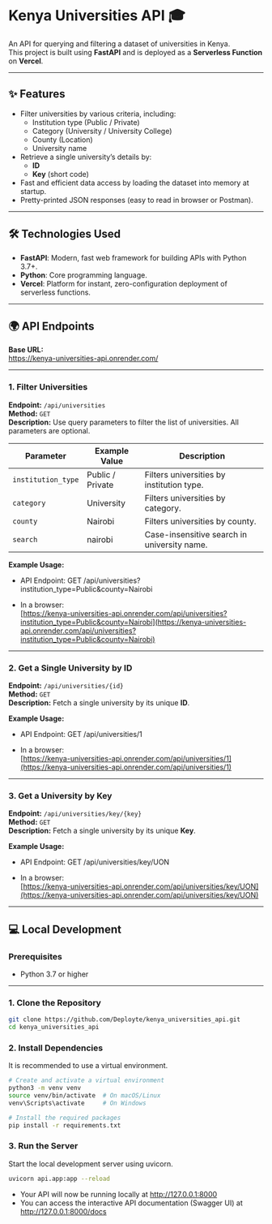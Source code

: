 # Kenya Universities API 🎓

An API for querying and filtering a dataset of universities in Kenya.  
This project is built using **FastAPI** and is deployed as a **Serverless Function** on **Vercel**.

---

## ✨ Features
- Filter universities by various criteria, including:
  - Institution type (Public / Private)
  - Category (University / University College)
  - County (Location)
  - University name
- Retrieve a single university’s details by:
  - **ID**
  - **Key** (short code)
- Fast and efficient data access by loading the dataset into memory at startup.
- Pretty-printed JSON responses (easy to read in browser or Postman).

---

## 🛠️ Technologies Used
- **FastAPI**: Modern, fast web framework for building APIs with Python 3.7+.
- **Python**: Core programming language.
- **Vercel**: Platform for instant, zero-configuration deployment of serverless functions.

---

## 🌍 API Endpoints

**Base URL:**  
https://kenya-universities-api.onrender.com/

---

### 1. Filter Universities
**Endpoint:** `/api/universities`  
**Method:** `GET`  
**Description:** Use query parameters to filter the list of universities. All parameters are optional.

| Parameter          | Example Value   | Description                                 |
|--------------------|-----------------|---------------------------------------------|
| `institution_type` | Public / Private| Filters universities by institution type.   |
| `category`         | University      | Filters universities by category.           |
| `county`           | Nairobi         | Filters universities by county.             |
| `search`           | nairobi         | Case-insensitive search in university name. |

**Example Usage:**

- API Endpoint:
GET /api/universities?institution_type=Public&county=Nairobi


- In a browser:  
[https://kenya-universities-api.onrender.com/api/universities?institution_type=Public&county=Nairobi](https://kenya-universities-api.onrender.com/api/universities?institution_type=Public&county=Nairobi)

---

### 2. Get a Single University by ID
**Endpoint:** `/api/universities/{id}`  
**Method:** `GET`  
**Description:** Fetch a single university by its unique **ID**.

**Example Usage:**

- API Endpoint:
GET /api/universities/1


- In a browser:  
[https://kenya-universities-api.onrender.com/api/universities/1](https://kenya-universities-api.onrender.com/api/universities/1)

---

### 3. Get a University by Key
**Endpoint:** `/api/universities/key/{key}`  
**Method:** `GET`  
**Description:** Fetch a single university by its unique **Key**.

**Example Usage:**

- API Endpoint:
GET /api/universities/key/UON


- In a browser:  
[https://kenya-universities-api.onrender.com/api/universities/key/UON](https://kenya-universities-api.onrender.com/api/universities/key/UON)

---

## 💻 Local Development

### Prerequisites
- Python 3.7 or higher

---

### 1. Clone the Repository
```bash
git clone https://github.com/Deployte/kenya_universities_api.git
cd kenya_universities_api
```
### 2. Install Dependencies

It is recommended to use a virtual environment.
```bash
# Create and activate a virtual environment
python3 -m venv venv
source venv/bin/activate  # On macOS/Linux
venv\Scripts\activate     # On Windows

# Install the required packages
pip install -r requirements.txt
```
### 3. Run the Server

Start the local development server using uvicorn.

```bash
uvicorn api.app:app --reload
```
- Your API will now be running locally at http://127.0.0.1:8000
- You can access the interactive API documentation (Swagger UI) at http://127.0.0.1:8000/docs
